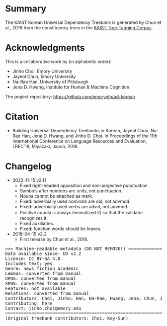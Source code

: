 # Summary

The KAIST Korean Universal Dependency Treebank is generated by Chun et al., 2018 from the constituency trees in the [KAIST Tree-Tagging Corpus](http://semanticweb.kaist.ac.kr/home/index.php/Corpus4).


# Acknowledgments

This is a collaborative work by (in alphabetic order):

* Jinho Choi, Emory University
* Jayeol Chun, Emory University
* Na-Rae Han, University of Pittsburgh
* Jena D. Hwang, Institute for Human & Machine Cognition.

The project repository: https://github.com/emorynlp/ud-korean


# Citation

* Building Universal Dependency Treebanks in Korean, Jayeol Chun, Na-Rae Han, Jena D. Hwang, and Jinho D. Choi. In Proceedings of the 11th International Conference on Language Resources and Evaluation, LREC'18, Miyazaki, Japan, 2018.


# Changelog

* 2022-11-15 v2.11
  * Fixed right-headed apposition and non-projective punctuation.
  * Symbols after numbers are units, not punctuation.
  * Nouns cannot be attached as mark.
  * Fixed: adverbially used nominals are obl, not advmod.
  * Fixed: adverbially used verbs are advcl, not advmod.
  * Positive copula is always lemmatized 이 so that the validator recognizes it.
  * Fixed auxiliaries.
  * Fixed: function words should be leaves.
* 2018-04-15 v2.2
  * First release by Chun et al., 2018.


<pre>
=== Machine-readable metadata (DO NOT REMOVE!) ================================
Data available since: UD v2.2
License: CC BY-SA 4.0
Includes text: yes
Genre: news fiction academic
Lemmas: converted from manual
UPOS: converted from manual
XPOS: converted from manual
Features: not available
Relations: converted from manual
Contributors: Choi, Jinho; Han, Na-Rae; Hwang, Jena; Chun, Jayeol
Contributing: here
Contact: jinho.choi@emory.edu
===============================================================================
(Original treebank contributors: Choi, Key-Sun)
</pre>
